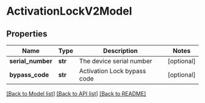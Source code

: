 # ActivationLockV2Model

## Properties
Name | Type | Description | Notes
------------ | ------------- | ------------- | -------------
**serial_number** | **str** | The device serial number | [optional] 
**bypass_code** | **str** | Activation Lock bypass code | [optional] 

[[Back to Model list]](../README.md#documentation-for-models) [[Back to API list]](../README.md#documentation-for-api-endpoints) [[Back to README]](../README.md)


